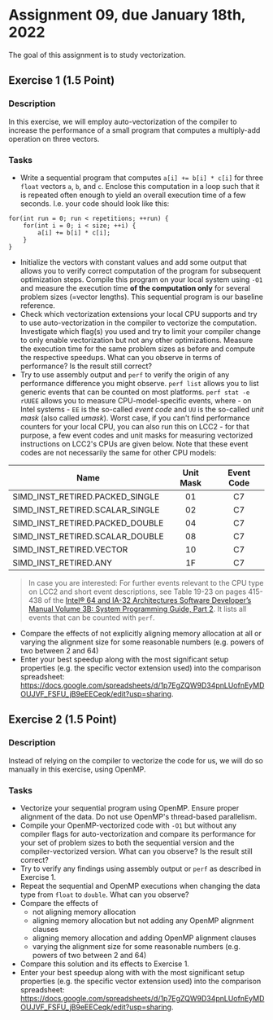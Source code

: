 # Assignment 09, due January 18th, 2022

The goal of this assignment is to study vectorization.


## Exercise 1 (1.5 Point)

### Description

In this exercise, we will employ auto-vectorization of the compiler to increase the performance of a small program that computes a multiply-add operation on three vectors.

### Tasks

- Write a sequential program that computes `a[i] += b[i] * c[i]` for three `float` vectors `a`, `b`, and `c`. Enclose this computation in a loop such that it is repeated often enough to yield an overall execution time of a few seconds. I.e. your code should look like this:
```
for(int run = 0; run < repetitions; ++run) {
    for(int i = 0; i < size; ++i) {
        a[i] += b[i] * c[i];
    }
}
```
- Initialize the vectors with constant values and add some output that allows you to verify correct computation of the program for subsequent optimization steps. Compile this program on your local system using `-O1` and measure the execution time **of the computation only** for several problem sizes (=vector lengths). This sequential program is our baseline reference.
- Check which vectorization extensions your local CPU supports and try to use auto-vectorization in the compiler to vectorize the computation. Investigate which flag(s) you used and try to limit your compiler change to only enable vectorization but not any other optimizations. Measure the execution time for the same problem sizes as before and compute the respective speedups. What can you observe in terms of performance? Is the result still correct?
- Try to use assembly output and `perf` to verify the origin of any performance difference you might observe. `perf list` allows you to list generic events that can be counted on most platforms. `perf stat -e rUUEE` allows you to measure CPU-model-specific events, where - on Intel systems - `EE` is the so-called *event code* and `UU` is the so-called *unit mask* (also called *umask*). Worst case, if you can't find performance counters for your local CPU, you can also run this on LCC2 - for that purpose, a few event codes and unit masks for measuring vectorized instructions on LCC2's CPUs are given below. Note that these event codes are not necessarily the same for other CPU models:

| Name                            | Unit Mask | Event Code |
|---------------------------------|:---------:|:----------:|
| SIMD_INST_RETIRED.PACKED_SINGLE |    01     |     C7     |
| SIMD_INST_RETIRED.SCALAR_SINGLE |    02     |     C7     |
| SIMD_INST_RETIRED.PACKED_DOUBLE |    04     |     C7     |
| SIMD_INST_RETIRED.SCALAR_DOUBLE |    08     |     C7     |
| SIMD_INST_RETIRED.VECTOR        |    10     |     C7     |
| SIMD_INST_RETIRED.ANY           |    1F     |     C7     |

> In case you are interested: For further events relevant to the CPU type on LCC2 and short event descriptions, see Table 19-23 on pages 415-438 of the [Intel® 64 and IA-32 Architectures Software Developer’s Manual Volume 3B: System Programming Guide, Part 2](https://www.intel.com/content/www/us/en/architecture-and-technology/64-ia-32-architectures-software-developer-vol-3b-part-2-manual.html). It lists all events that can be counted with `perf`.

- Compare the effects of not explicitly aligning memory allocation at all or varying the alignment size for some reasonable numbers (e.g. powers of two between 2 and 64)
- Enter your best speedup along with the most significant setup properties (e.g. the specific vector extension used) into the comparison spreadsheet: https://docs.google.com/spreadsheets/d/1p7EgZQW9D34pnLUofnEyMDOUJVF_FSFU_jB9eEECeqk/edit?usp=sharing.

## Exercise 2 (1.5 Point)

### Description

Instead of relying on the compiler to vectorize the code for us, we will do so manually in this exercise, using OpenMP.

### Tasks

- Vectorize your sequential program using OpenMP. Ensure proper alignment of the data. Do not use OpenMP's thread-based parallelism.
- Compile your OpenMP-vectorized code with `-O1` but without any compiler flags for auto-vectorization and compare its performance for your set of problem sizes to both the sequential version and the compiler-vectorized version. What can you observe? Is the result still correct?
- Try to verify any findings using assembly output or `perf` as described in Exercise 1.
- Repeat the sequential and OpenMP executions when changing the data type from `float` to `double`. What can you observe?
- Compare the effects of
  - not aligning memory allocation
  - aligning memory allocation but not adding any OpenMP alignment clauses
  - aligning memory allocation and adding OpenMP alignment clauses
  - varying the alignment size for some reasonable numbers (e.g. powers of two between 2 and 64)
- Compare this solution and its effects to Exercise 1.
- Enter your best speedup along with  with the most significant setup properties (e.g. the specific vector extension used) into the comparison spreadsheet: https://docs.google.com/spreadsheets/d/1p7EgZQW9D34pnLUofnEyMDOUJVF_FSFU_jB9eEECeqk/edit?usp=sharing.